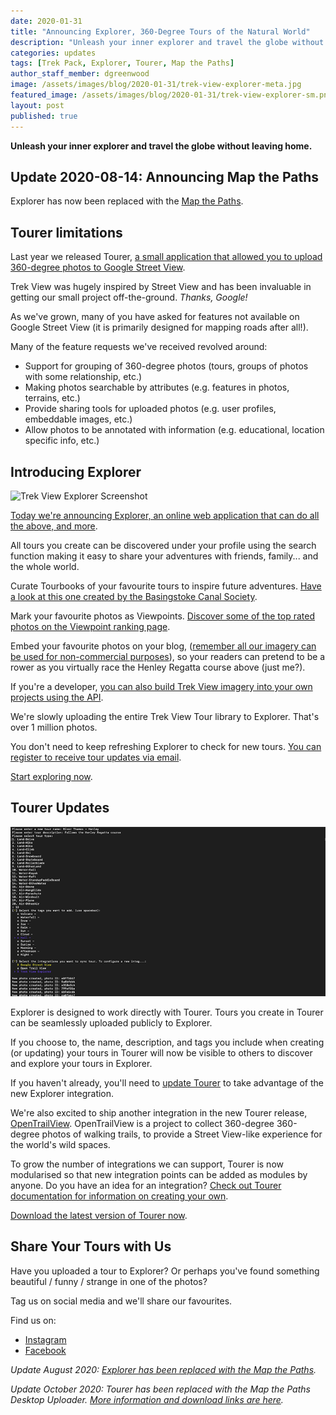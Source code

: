 ```yaml
---
date: 2020-01-31
title: "Announcing Explorer, 360-Degree Tours of the Natural World"
description: "Unleash your inner explorer and travel the globe without leaving home."
categories: updates
tags: [Trek Pack, Explorer, Tourer, Map the Paths]
author_staff_member: dgreenwood
image: /assets/images/blog/2020-01-31/trek-view-explorer-meta.jpg
featured_image: /assets/images/blog/2020-01-31/trek-view-explorer-sm.png
layout: post
published: true
---
```


**Unleash your inner explorer and travel the globe without leaving home.**

## Update 2020-08-14: Announcing Map the Paths

Explorer has now been replaced with the [Map the Paths](https://www.mapthepaths.com).

## Tourer limitations

Last year we released Tourer, [a small application that allowed you to upload 360-degree photos to Google Street View](/blog/2019/diy-google-street-view-part-5-uploading-photos-using-your-computer).

Trek View was hugely inspired by Street View and has been invaluable in getting our small project off-the-ground. _Thanks, Google!_

As we've grown, many of you have asked for features not available on Google Street View (it is primarily designed for mapping roads after all!).

Many of the feature requests we've received revolved around:

* Support for grouping of 360-degree photos (tours, groups of photos with some relationship, etc.)
* Making photos searchable by attributes (e.g. features in photos, terrains, etc.)
* Provide sharing tools for uploaded photos (e.g. user profiles, embeddable images, etc.)
* Allow photos to be annotated with information (e.g. educational, location specific info, etc.)

## Introducing Explorer

<img class="img-fluid" src="/assets/images/blog/2020-01-31/trek-view-explorer-sm.png" alt="Trek View Explorer Screenshot" title="Trek View Explorer Screenshot" />

[Today we're announcing Explorer, an online web application that can do all the above, and more](https://www.mapthepaths.com).

All tours you create can be discovered under your profile using the search function making it easy to share your adventures with friends, family... and the whole world.

Curate Tourbooks of your favourite tours to inspire future adventures. [Have a look at this one created by the Basingstoke Canal Society](https://www.mapthepaths.com/).

Mark your favourite photos as Viewpoints. [Discover some of the top rated photos on the Viewpoint ranking page](https://www.mapthepaths.com/).

Embed your favourite photos on your blog, ([remember all our imagery can be used for non-commercial purposes](/charters/image)), so your readers can pretend to be a rower as you virtually race the Henley Regatta course above (just me?).

If you're a developer, [you can also build Trek View imagery into your own projects using the API](https://github.com/trek-view/explorer-poc).

We're slowly uploading the entire Trek View Tour library to Explorer. That's over 1 million photos.

You don't need to keep refreshing Explorer to check for new tours. [You can register to receive tour updates via email](https://www.mapthepaths.com).

[Start exploring now](https://www.mapthepaths.com).

## Tourer Updates

<img class="img-fluid" src="/assets/images/blog/2020-01-31/trek-view-tourer-create-tour-sm.png" alt="Trek View Tourer Screenshot" title="Trek View Tourer Screenshot" />

Explorer is designed to work directly with Tourer. Tours you create in Tourer can be seamlessly uploaded publicly to Explorer.

If you choose to, the name, description, and tags you include when creating (or updating) your tours in Tourer will now be visible to others to discover and explore your tours in Explorer.

If you haven't already, you'll need to [update Tourer](https://github.com/trek-view/tourer) to take advantage of the new Explorer integration.

We're also excited to ship another integration in the new Tourer release, [OpenTrailView](https://opentrailview.org). OpenTrailView is a project to collect 360-degree 360-degree photos of walking trails, to provide a Street View-like experience for the world's wild spaces.

To grow the number of integrations we can support, Tourer is now modularised so that new integration points can be added as modules by anyone. Do you have an idea for an integration? [Check out Tourer documentation for information on creating your own](https://github.com/trek-view/tourer).

[Download the latest version of Tourer now](https://github.com/trek-view/tourer).

## Share Your Tours with Us

Have you uploaded a tour to Explorer? Or perhaps you've found something beautiful / funny / strange in one of the photos?

Tag us on social media and we'll share our favourites.

Find us on:

* [Instagram](https://www.instagram.com/trekviewed/)
* [Facebook](https://www.facebook.com/trekview/)

_Update August 2020: [Explorer has been replaced with the Map the Paths](https://www.mapthepaths.com)._

_Update October 2020: Tourer has been replaced with the Map the Paths Desktop Uploader. [More information and download links are here](/blog/2020/map-the-paths-desktop-uploader)._